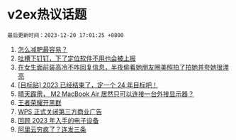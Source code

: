 # v2ex热议话题

`最后更新时间：2023-12-20 17:01:25 +0800`

1. [怎么减肥最容易？](https://www.v2ex.com/t/1001757)
1. [吐槽下钉钉，下了定位软件不用也会被上报](https://www.v2ex.com/t/1001755)
1. [在女生面前装高冷不咋回复信息，半夜偷看她朋友圈美照拍了拍她并夸她很漂亮](https://www.v2ex.com/t/1001821)
1. [[目标贴] 2023 已经结束了，定一个 24 年目标吧！](https://www.v2ex.com/t/1001902)
1. [晴天霹雳， M2 MacBook Air 居然只可以连接一台外接显示器？](https://www.v2ex.com/t/1001776)
1. [王者荣耀开黑群](https://www.v2ex.com/t/1001826)
1. [WPS 正式关闭第三方商业广告](https://www.v2ex.com/t/1001833)
1. [回顾 2023 年入手的电子设备](https://www.v2ex.com/t/1001834)
1. [阿里云穷疯了？连发三条](https://www.v2ex.com/t/1001855)

